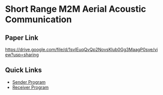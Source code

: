 # Short Range M2M Aerial Acoustic Communication

## Paper Link
https://drive.google.com/file/d/1svlEuqQvQp2NovsKlub0Gg3MaagP0sve/view?usp=sharing

## Quick Links
- [Sender Program](https://github.com/hemanth2004/Aerial-Acoustic-Communication/blob/main/Model/interfaces/messaging.py)
- [Receiver Program](https://github.com/hemanth2004/Aerial-Acoustic-Communication/blob/main/Model/interfaces/decoder_css.py)
